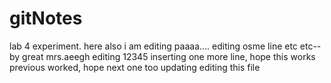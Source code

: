 # gitNotes
lab 4 experiment. 
here also i am editing paaaa....
editing osme line etc etc--by great mrs.aeegh
editing
12345
inserting one more line, hope this works
previous worked, hope next one too
updating
editing this file
